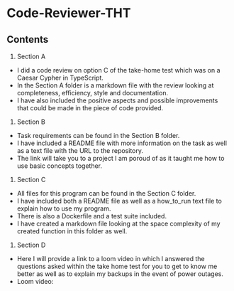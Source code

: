 # Code-Reviewer-THT

## Contents
1. Section A
  * I did a code review on option C of the take-home test which was on a Caesar Cypher in TypeScript.
  * In the Section A folder is a markdown file with the review looking at completeness, efficiency, style and documentation.
  * I have also included the positive aspects and possible improvements that could be made in the piece of code provided.
1. Section B
  * Task requirements can be found in the Section B folder.
  * I have included a README file with more information on the task as well as a text file with the URL to the repository.
  * The link will take you to a project I am poroud of as it taught me how to use basic concepts together.
1. Section C
  * All files for this program can be found in the Section C folder.
  * I have included both a README file as well as a how_to_run text file to explain how to use my program.
  * There is also a Dockerfile and a test suite included.
  * I have created a markdown file looking at the space complexity of my created function in this folder as well.
1. Section D
  * Here I will provide a link to a loom video in which I answered the questions asked within the take home test for you to get to know me better as well as to explain my backups in the event of power outages.
  * Loom video: 
